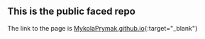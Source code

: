## This is the public faced repo

The link to the page is [MykolaPrymak.github.io](https://mykolaprymak.github.io/){:target="_blank"}
